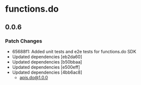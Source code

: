 # functions.do

## 0.0.6

### Patch Changes

- 65688f1: Added unit tests and e2e tests for functions.do SDK
- Updated dependencies [eb2da60]
- Updated dependencies [b50bbaa]
- Updated dependencies [e500eff]
- Updated dependencies [4bb6ac8]
  - apis.do@1.0.0

